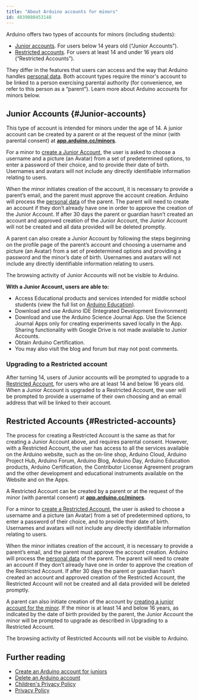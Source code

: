 ```yaml
---
title: "About Arduino accounts for minors"
id: 4839080453148
---
```


Arduino offers two types of accounts for minors (including students):

* [Junior accounts](#Junior-accounts). For users below 14 years old (“Junior Accounts”).
* [Restricted accounts](#Restricted-accounts). For users at least 14 and under 16 years old (“Restricted Accounts”).

They differ in the features that users can access and the way that Arduino handles [personal data](https://www.arduino.cc/en/privacy-policy/). Both account types require the minor's account to be linked to a person exercising parental authority (for convenience, we refer to this person as a “parent”). Learn more about Arduino accounts for minors below.

## Junior Accounts {#Junior-accounts}

This type of account is intended for minors under the age of 14. A junior account can be created by a parent or at the request of the minor (with parental consent) at **[app.arduino.cc/minors](https://app.arduino.cc/minors)**.

For a minor to [create a Junior Account](https://support.arduino.cc/hc/en-us/articles/360022234360-Create-an-Arduino-account-for-juniors#junior-request), the user is asked to choose a username and a picture (an Avatar) from a set of predetermined options, to enter a password of their choice, and to provide their date of birth. Usernames and avatars will not include any directly identifiable information relating to users.

When the minor initiates creation of the account, it is necessary to provide a parent’s email, and the parent must approve the account creation. Arduino will process the [personal data](https://www.arduino.cc/en/privacy-policy/) of the parent. The parent will need to create an account if they don’t already have one in order to approve the creation of the Junior Account. If after 30 days the parent or guardian hasn’t created an account and approved creation of the Junior Account, the Junior Account will not be created and all data provided will be deleted promptly. 

A parent can also create a Junior Account by following the steps beginning on the profile page of the parent’s account and choosing a username and picture (an Avatar) from a set of predetermined options and providing a password and the minor’s date of birth. Usernames and avatars will not include any directly identifiable information relating to users.

The browsing activity of Junior Accounts will not be visible to Arduino.

**With a Junior Account, users are able to:**

* Access Educational products and services intended for middle school students (view the full list on [Arduino Education](https://www.arduino.cc/education)).
* Download and use Arduino IDE (Integrated Development Environment)
* Download and use the Arduino Science Journal App. Use the Science Journal Apps only for creating experiments saved locally in the App. Sharing functionality with Google Drive is not made available to Junior Accounts.
* Obtain Arduino Certification.
* You may also visit the blog and forum but may not post comments.

### Upgrading to a Restricted account 

After turning 14, users of Junior accounts will be prompted to upgrade to a [Restricted Account](#Restricted-accounts), for users who are at least 14 and below 16 years old. When a Junior Account is upgraded to a Restricted Account, the user will be prompted to provide a username of their own choosing and an email address that will be linked to their account.

<a id="Regular-accounts"></a><!-- Legacy id-->

## Restricted Accounts {#Restricted-accounts}

The process for creating a Restricted Account is the same as that for creating a Junior Account above, and requires parental consent.  However, with a Restricted Account, the user has access to all the services available on the Arduino website, such as the on-line shop, Arduino Cloud, Arduino Project Hub, Arduino Forum, Arduino Blog, Arduino Day, Arduino Education products, Arduino Certification, the Contributor License Agreement program and the other development and educational instruments available on the Website and on the Apps.

A Restricted Account can be created by a parent or at the request of the minor (with parental consent) at **[app.arduino.cc/minors](https://app.arduino.cc/minors)**.

For a minor to [create a Restricted Account](https://support.arduino.cc/hc/en-us/articles/360022234360-Create-an-Arduino-account-for-juniors#junior-request), the user is asked to choose a username and a picture (an Avatar) from a set of predetermined options, to enter a password of their choice, and to provide their date of birth. Usernames and avatars will not include any directly identifiable information relating to users.

When the minor initiates creation of the account, it is necessary to provide a parent’s email, and the parent must approve the account creation. Arduino will process the [personal data](https://www.arduino.cc/en/privacy-policy/) of the parent. The parent will need to create an account if they don’t already have one in order to approve the creation of the Restricted Account. If after 30 days the parent or guardian hasn’t created an account and approved creation of the Restricted Account, the Restricted Account will not be created and all data provided will be deleted promptly. 

A parent can also initiate creation of the account by [creating a junior account for the minor](https://support.arduino.cc/hc/en-us/articles/360022234360-Create-an-Arduino-account-for-juniors#adult-create). If the minor is at least 14 and below 16 years, as indicated by the date of birth provided by the parent, the Junior Account the minor will be prompted to upgrade as described in Upgrading to a Restricted Account.

The browsing activity of Restricted Accounts will not be visible to Arduino.

## Further reading

* [Create an Arduino account for juniors](https://support.arduino.cc/hc/en-us/articles/360022234360-Create-an-Arduino-account-for-juniors#junior-request)
* [Delete an Arduino account](https://support.arduino.cc/hc/en-us/articles/360017090920)
* [Children's Privacy Policy](https://www.arduino.cc/en/privacy-policy/children-privacy-policy)
* [Privacy Policy](https://www.arduino.cc/en/privacy-policy)
